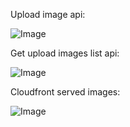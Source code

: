 Upload image api: 

![Image](https://github.com/user-attachments/assets/731e5a3c-2886-46c2-a02b-9d0c481d3ba9)

Get upload images list api:

![Image](https://github.com/user-attachments/assets/5ee6ad9a-a4e9-4f1f-80f0-4d271f218cc8)

Cloudfront served images:

![Image](https://github.com/user-attachments/assets/9635cbd1-b591-4acb-b085-612c06adf612)
